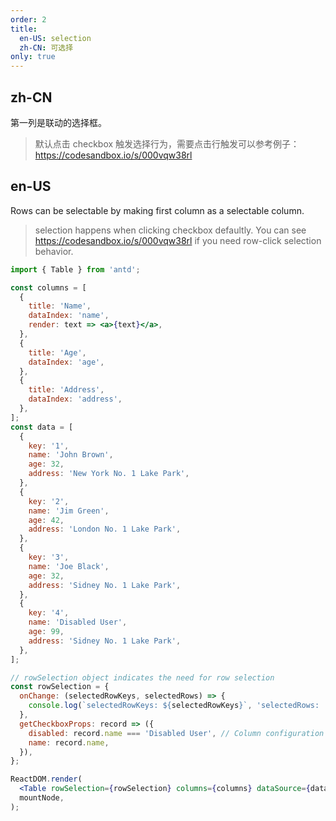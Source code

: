 ```yaml
---
order: 2
title:
  en-US: selection
  zh-CN: 可选择
only: true
---
```


## zh-CN

第一列是联动的选择框。

> 默认点击 checkbox 触发选择行为，需要点击行触发可以参考例子：<https://codesandbox.io/s/000vqw38rl>

## en-US

Rows can be selectable by making first column as a selectable column.

> selection happens when clicking checkbox defaultly. You can see <https://codesandbox.io/s/000vqw38rl> if you need row-click selection behavior.

```jsx
import { Table } from 'antd';

const columns = [
  {
    title: 'Name',
    dataIndex: 'name',
    render: text => <a>{text}</a>,
  },
  {
    title: 'Age',
    dataIndex: 'age',
  },
  {
    title: 'Address',
    dataIndex: 'address',
  },
];
const data = [
  {
    key: '1',
    name: 'John Brown',
    age: 32,
    address: 'New York No. 1 Lake Park',
  },
  {
    key: '2',
    name: 'Jim Green',
    age: 42,
    address: 'London No. 1 Lake Park',
  },
  {
    key: '3',
    name: 'Joe Black',
    age: 32,
    address: 'Sidney No. 1 Lake Park',
  },
  {
    key: '4',
    name: 'Disabled User',
    age: 99,
    address: 'Sidney No. 1 Lake Park',
  },
];

// rowSelection object indicates the need for row selection
const rowSelection = {
  onChange: (selectedRowKeys, selectedRows) => {
    console.log(`selectedRowKeys: ${selectedRowKeys}`, 'selectedRows: ', selectedRows);
  },
  getCheckboxProps: record => ({
    disabled: record.name === 'Disabled User', // Column configuration not to be checked
    name: record.name,
  }),
};

ReactDOM.render(
  <Table rowSelection={rowSelection} columns={columns} dataSource={data} />,
  mountNode,
);
```
